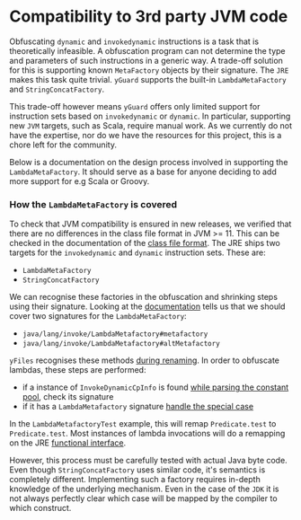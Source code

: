 # Compatibility to 3rd party JVM code

Obfuscating `dynamic` and `invokedynamic` instructions is a task that is theoretically infeasible. A obfuscation program can not determine the type and parameters of such instructions in a generic way.
A trade-off solution for this is supporting known `MetaFactory` objects by their signature.
The `JRE` makes this task quite trivial. 
`yGuard` supports the built-in `LambdaMetaFactory` and `StringConcatFactory`.

This trade-off however means `yGuard` offers only limited support for instruction sets based on `invokedynamic` or `dynamic`.
In particular, supporting new `JVM` targets, such as Scala, require manual work.
As we currently do not have the expertise, nor do we have the resources for this project, this is a chore left for the community.

Below is a documentation on the design process involved in supporting the `LambdaMetaFactory`. It should serve as a base for anyone deciding to add more support for e.g Scala or Groovy.

### How the `LambdaMetaFactory` is covered

To check that JVM compatibility is ensured in new releases, we verified that there are no differences in the class file format in JVM >= 11.
This can be checked in the documentation of the [class file format](https://docs.oracle.com/javase/specs/jvms/se13/html/jvms-4.html).
The JRE ships two targets for the `invokedynamic` and `dynamic` instruction sets. These are:

- `LambdaMetaFactory`
- `StringConcatFactory`

We can recognise these factories in the obfuscation and shrinking steps using their signature. 
Looking at the [documentation](https://docs.oracle.com/en/java/javase/13/docs/api/java.base/java/lang/invoke/LambdaMetafactory.html) tells us that we should cover two signatures for the `LambdaMetaFactory`:

- `java/lang/invoke/LambdaMetafactory#metafactory`
- `java/lang/invoke/LambdaMetafactory#altMetafactory`

`yFiles` recognises these methods [during renaming](https://github.com/yWorks/yGuard/blob/master/retroguard/src/main/java/com/yworks/yguard/obf/classfile/ClassFile.java#L1189).
In order to obfuscate lambdas, these steps are performed:

- if a instance of `InvokeDynamicCpInfo` is found [while parsing the constant pool](https://github.com/yWorks/yGuard/blob/master/retroguard/src/main/java/com/yworks/yguard/obf/classfile/ClassFile.java#L1041), check its signature
- if it has a `LambdaMetafactory` signature [handle the special case](https://github.com/yWorks/yGuard/blob/master/retroguard/src/main/java/com/yworks/yguard/obf/classfile/ClassFile.java#L1046)

In the `LambdaMetafactoryTest` example, this will remap `Predicate.test` to `Predicate.test`. Most instances of lambda invocations will do a remapping on the JRE [functional interface](https://docs.oracle.com/en/java/javase/13/docs/api/java.base/java/util/function/package-summary.html).

However, this process must be carefully tested with actual Java byte code. Even though `StringConcatFactory` uses similar code, it's semantics is completely different.
Implementing such a factory requires in-depth knowledge of the underlying mechanism. Even in the case of the `JDK` it is not always perfectly clear which case will be mapped by the compiler to which construct.
